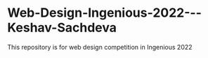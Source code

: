 # Web-Design-Ingenious-2022---Keshav-Sachdeva
This repository is for web design competition in Ingenious 2022
